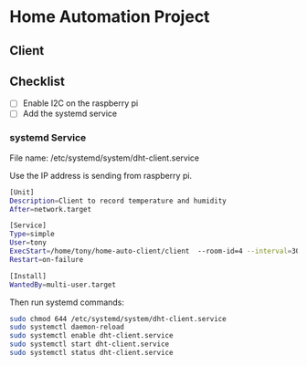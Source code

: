 # Home Automation Project

## Client

## Checklist

- [ ] Enable I2C on the raspberry pi
- [ ] Add the systemd service

### systemd Service

File name: /etc/systemd/system/dht-client.service

Use the IP address is sending from raspberry pi.

```sh
[Unit]
Description=Client to record temperature and humidity
After=network.target

[Service]
Type=simple
User=tony
ExecStart=/home/tony/home-auto-client/client  --room-id=4 --interval=300 --host="<IP address:port number>"
Restart=on-failure

[Install]
WantedBy=multi-user.target

```

Then run systemd commands:

```sh
sudo chmod 644 /etc/systemd/system/dht-client.service
sudo systemctl daemon-reload
sudo systemctl enable dht-client.service
sudo systemctl start dht-client.service
sudo systemctl status dht-client.service
```
